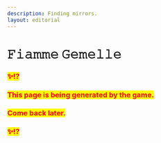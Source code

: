```yaml
---
description: Finding mirrors.
layout: editorial
---
```


# 𝙵𝚒𝚊𝚖𝚖𝚎 𝙶𝚎𝚖𝚎𝚕𝚕𝚎

### <mark style="color:red;">✨⁉️</mark>&#x20;

### <mark style="color:red;">This page is being generated by the game.</mark>&#x20;

### <mark style="color:red;">Come back later.</mark>

### <mark style="color:red;">✨⁉️</mark>
